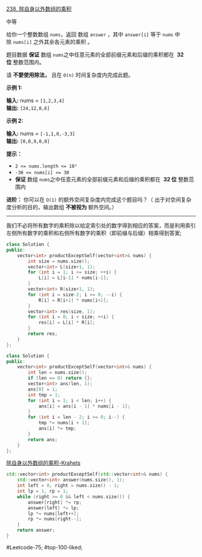 [238. 除自身以外数组的乘积](https://leetcode.cn/problems/product-of-array-except-self/)

中等

给你一个整数数组 `nums`，返回 数组 `answer` ，其中 `answer[i]` 等于 `nums` 中除 `nums[i]` 之外其余各元素的乘积 。

题目数据 **保证** 数组 `nums`之中任意元素的全部前缀元素和后缀的乘积都在  **32 位** 整数范围内。

请 **不要使用除法，** 且在 `O(n)` 时间复杂度内完成此题。

**示例 1:**

**输入:** nums = `[1,2,3,4]`  
**输出:** `[24,12,8,6]`  

**示例 2:**

**输入:** nums = `[-1,1,0,-3,3]`  
**输出:** `[0,0,9,0,0]`

**提示：**

- `2 <= nums.length <= 10⁵`
- `-30 <= nums[i] <= 30`
- **保证** 数组 `nums`之中任意元素的全部前缀元素和后缀的乘积都在  **32 位** 整数范围内

**进阶：** 你可以在 `O(1)` 的额外空间复杂度内完成这个题目吗？（ 出于对空间复杂度分析的目的，输出数组 **不被视为** 额外空间。）

---- ----
我们不必将所有数字的乘积除以给定索引处的数字得到相应的答案，而是利用索引左侧所有数字的乘积和右侧所有数字的乘积（即前缀与后缀）相乘得到答案;
```cpp
class Solution {
public:
    vector<int> productExceptSelf(vector<int>& nums) {
        int size = nums.size();
        vector<int> L(size+1, 1);
        for (int i = 1; i <= size; ++i) {
            L[i] = L[i-1] * nums[i-1];
        }
        vector<int> R(size+1, 1);
        for (int i = size-2; i >= 0; --i) {
            R[i] = R[i+1] * nums[i+1];
        }
        vector<int> res(size, 1);
        for (int i = 0; i < size; ++i) {
            res[i] = L[i] * R[i];
        }
        return res;
    }
};
```

```cpp
class Solution {
public:
    vector<int> productExceptSelf(vector<int>& nums) {
        int len = nums.size();
        if (len == 0) return {};
        vector<int> ans(len, 1);
        ans[0] = 1;
        int tmp = 1;
        for (int i = 1; i < len; i++) {
            ans[i] = ans[i - 1] * nums[i - 1];
        }
        for (int i = len - 2; i >= 0; i--) {
            tmp *= nums[i + 1];
            ans[i] *= tmp;
        }
        return ans;
    }
};
```

[除自身以外数组的乘积-Krahets](https://leetcode.cn/problems/product-of-array-except-self/solutions/1/product-of-array-except-self-shang-san-jiao-xia-sa/)
```cpp
std::vector<int> productExceptSelf(std::vector<int>& nums) {
    std::vector<int> answer(nums.size(), 1);
    int left = 0, right = nums.size() - 1;
    int lp = 1, rp = 1;
    while (right >= 0 && left < nums.size()) {
        answer[right] *= rp;
        answer[left] *= lp;
        lp *= nums[left++];
        rp *= nums[right--];
    }
    return answer;
}
```

#Leetcode-75; #top-100-liked;